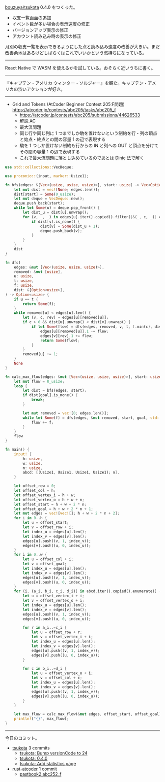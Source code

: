 [bouzuya/tsukota] 0.4.0 をつくった。

- 収支一覧画面の追加
- イベント数が多い場合の表示速度の修正
- バージョンアップ表示の修正
- アカウント読み込み時の表示の修正

月別の収支一覧を表示できるようにした点と読み込み速度の改善が大きい。まだ改善余地はあるけどしばらくはこれでいいかという気持ちになっている。

---

React Native で WASM を使えるかを試している。おそらく近いうちに書く。

---

『キャプテン・アメリカ ウィンター・ソルジャー』を観た。キャプテン・アメリカの渋いアクションが好き。

---

- Grid and Tokens (AtCoder Beginner Contest 205:F問題)
  <https://atcoder.jp/contests/abc205/tasks/abc205_f>
  - <https://atcoder.jp/contests/abc205/submissions/44626533>
  - 解説 AC
  - 最大流問題
  - 同じ行や同じ列に 1 つまでしか駒を置けないという制約を行・列の頂点と始点・終点との間の容量 1 の辺で表現する
  - 駒を 1 つしか置けない制約も行からの IN と列への OUT と頂点を分けてその間の容量 1 の辺で表現する
  - これで最大流問題に落とし込めているのであとは Dinic 法で解く

```rust
use std::collections::VecDeque;

use proconio::{input, marker::Usize1};

fn bfs(edges: &[Vec<(usize, usize, usize)>], start: usize) -> Vec<Option<usize>> {
    let mut dist = vec![None; edges.len()];
    dist[start] = Some(0_usize);
    let mut deque = VecDeque::new();
    deque.push_back(start);
    while let Some(u) = deque.pop_front() {
        let dist_u = dist[u].unwrap();
        for (v, _, _) in edges[u].iter().copied().filter(|&(_, c, _)| c > 0) {
            if dist[v].is_none() {
                dist[v] = Some(dist_u + 1);
                deque.push_back(v);
            }
        }
    }
    dist
}

fn dfs(
    edges: &mut [Vec<(usize, usize, usize)>],
    removed: &mut [usize],
    u: usize,
    t: usize,
    f: usize,
    dist: &[Option<usize>],
) -> Option<usize> {
    if u == t {
        return Some(f);
    }
    while removed[u] < edges[u].len() {
        let (v, c, rev) = edges[u][removed[u]];
        if c > 0 && dist[u].unwrap() < dist[v].unwrap() {
            if let Some(flow) = dfs(edges, removed, v, t, f.min(c), dist) {
                edges[u][removed[u]].1 -= flow;
                edges[v][rev].1 += flow;
                return Some(flow);
            }
        }
        removed[u] += 1;
    }
    None
}

fn calc_max_flow(edges: &mut [Vec<(usize, usize, usize)>], start: usize, goal: usize) -> usize {
    let mut flow = 0_usize;
    loop {
        let dist = bfs(edges, start);
        if dist[goal].is_none() {
            break;
        }

        let mut removed = vec![0; edges.len()];
        while let Some(f) = dfs(edges, &mut removed, start, goal, std::usize::MAX, &dist) {
            flow += f;
        }
    }
    flow
}

fn main() {
    input! {
        h: usize,
        w: usize,
        n: usize,
        abcd: [(Usize1, Usize1, Usize1, Usize1); n],
    }

    let offset_row = 0;
    let offset_col = h;
    let offset_vertex_i = h + w;
    let offset_vertex_o = h + w + n;
    let offset_start = h + w + 2 * n;
    let offset_goal = h + w + 2 * n + 1;
    let mut edges = vec![vec![]; h + w + 2 * n + 2];
    for i in 0..h {
        let u = offset_start;
        let v = offset_row + i;
        let index_u = edges[u].len();
        let index_v = edges[v].len();
        edges[u].push((v, 1, index_v));
        edges[v].push((u, 0, index_u));
    }
    for i in 0..w {
        let u = offset_col + i;
        let v = offset_goal;
        let index_u = edges[u].len();
        let index_v = edges[v].len();
        edges[u].push((v, 1, index_v));
        edges[v].push((u, 0, index_u));
    }
    for (i, (a_i, b_i, c_i, d_i)) in abcd.iter().copied().enumerate() {
        let u = offset_vertex_i + i;
        let v = offset_vertex_o + i;
        let index_u = edges[u].len();
        let index_v = edges[v].len();
        edges[u].push((v, 1, index_v));
        edges[v].push((u, 0, index_u));

        for r in a_i..=c_i {
            let u = offset_row + r;
            let v = offset_vertex_i + i;
            let index_u = edges[u].len();
            let index_v = edges[v].len();
            edges[u].push((v, 1, index_v));
            edges[v].push((u, 0, index_u));
        }

        for c in b_i..=d_i {
            let u = offset_vertex_o + i;
            let v = offset_col + c;
            let index_u = edges[u].len();
            let index_v = edges[v].len();
            edges[u].push((v, 1, index_v));
            edges[v].push((u, 0, index_u));
        }
    }

    let max_flow = calc_max_flow(&mut edges, offset_start, offset_goal);
    println!("{}", max_flow);
}
```

---

今日のコミット。

- [tsukota](https://github.com/bouzuya/tsukota) 3 commits
  - [tsukota: Bump versionCode to 24](https://github.com/bouzuya/tsukota/commit/45b3656ee617015672ab3c790321e5e068956829)
  - [tsukota: 0.4.0](https://github.com/bouzuya/tsukota/commit/63816ca58dac7d6894b42de50d82ee2b7e9f877a)
  - [tsukota: Add statistics page](https://github.com/bouzuya/tsukota/commit/b133ffaafc14e573d3d5add3aa63a90a5053dda3)
- [rust-atcoder](https://github.com/bouzuya/rust-atcoder) 1 commit
  - [pastbook2 abc252_f](https://github.com/bouzuya/rust-atcoder/commit/02cef30e3fe7477adc5f482a83699b396bd175e6)

[bouzuya/tsukota]: https://github.com/bouzuya/tsukota
